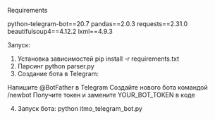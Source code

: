 Requirements

python-telegram-bot==20.7
pandas==2.0.3
requests==2.31.0
beautifulsoup4==4.12.2
lxml==4.9.3

Запуск:
1. Установка зависимостей pip install -r requirements.txt
2. Парсинг python parser.py
3. Создание бота в Telegram:
 
Напишите @BotFather в Telegram
Создайте нового бота командой /newbot
Получите токен и замените YOUR_BOT_TOKEN в коде

4. Запуск бота: python itmo_telegram_bot.py
   
